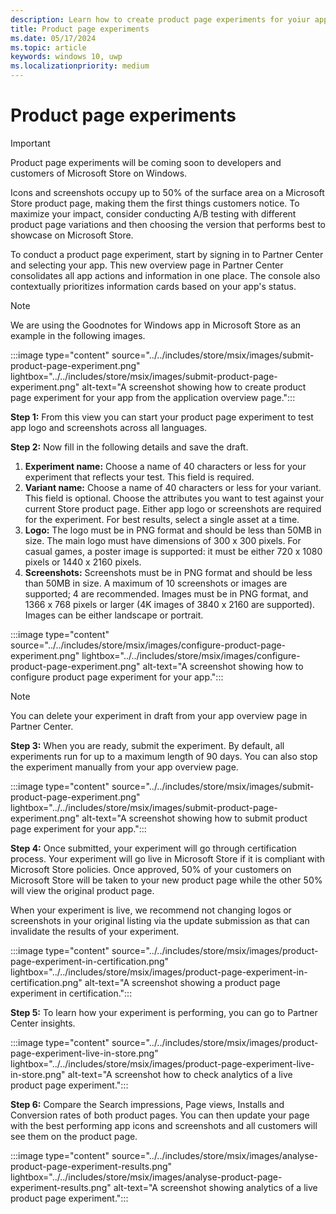```yaml
---
description: Learn how to create product page experiments for yoiur app in the Store.
title: Product page experiments
ms.date: 05/17/2024
ms.topic: article
keywords: windows 10, uwp
ms.localizationpriority: medium
---
```

# Product page experiments

> [!IMPORTANT] 
> Product page experiments will be coming soon to developers and customers of Microsoft Store on Windows.

Icons and screenshots occupy up to 50% of the surface area on a Microsoft Store product page, making them the first things customers notice. To maximize your impact, consider conducting A/B testing with different product page variations and then choosing the version that performs best to showcase on Microsoft Store.

To conduct a product page experiment, start by signing in to Partner Center and selecting your app. This new overview page in Partner Center consolidates all app actions and information in one place. The console also contextually prioritizes information cards based on your app's status.

> [!NOTE] 
> We are using the Goodnotes for Windows app in Microsoft Store as an example in the following images.

:::image type="content" source="../../includes/store/msix/images/submit-product-page-experiment.png" lightbox="../../includes/store/msix/images/submit-product-page-experiment.png" alt-text="A screenshot showing how to create product page experiment for your app from the application overview page.":::

**Step 1:** From this view you can start your product page experiment to test app logo and screenshots across all languages.

**Step 2:** Now fill in the following details and save the draft.

1.	**Experiment name:** Choose a name of 40 characters or less for your experiment that reflects your test. This field is required. 
2.	**Variant name:** Choose a name of 40 characters or less for your variant. This field is optional. Choose the attributes you want to test against your current Store product page. Either app logo or screenshots are required for the experiment. For best results, select a single asset at a time.
3.	**Logo:** The logo must be in PNG format and should be less than 50MB in size. The main logo must have dimensions of 300 x 300 pixels. For casual games, a poster image is supported: it must be either 720 x 1080 pixels or 1440 x 2160 pixels.
4.	**Screenshots:** Screenshots must be in PNG format and should be less than 50MB in size. A maximum of 10 screenshots or images are supported; 4 are recommended. Images must be in PNG format, and 1366 x 768 pixels or larger (4K images of 3840 x 2160 are supported). Images can be either landscape or portrait.

:::image type="content" source="../../includes/store/msix/images/configure-product-page-experiment.png" lightbox="../../includes/store/msix/images/configure-product-page-experiment.png" alt-text="A screenshot showing how to configure product page experiment for your app.":::

> [!NOTE] 
> You can delete your experiment in draft from your app overview page in Partner Center. 

**Step 3:** When you are ready, submit the experiment. By default, all experiments run for up to a maximum length of 90 days. You can also stop the experiment manually from your app overview page. 

:::image type="content" source="../../includes/store/msix/images/submit-product-page-experiment.png" lightbox="../../includes/store/msix/images/submit-product-page-experiment.png" alt-text="A screenshot showing how to submit product page experiment for your app.":::

**Step 4:** Once submitted, your experiment will go through certification process. Your experiment will go live in Microsoft Store if it is compliant with Microsoft Store policies. Once approved, 50% of your customers on Microsoft Store will be taken to your new product page while the other 50% will view the original product page. 

When your experiment is live, we recommend not changing logos or screenshots in your original listing via the update submission as that can invalidate the results of your experiment. 

:::image type="content" source="../../includes/store/msix/images/product-page-experiment-in-certification.png" lightbox="../../includes/store/msix/images/product-page-experiment-in-certification.png" alt-text="A screenshot showing a product page experiment in certification.":::

**Step 5:** To learn how your experiment is performing, you can go to Partner Center insights.

:::image type="content" source="../../includes/store/msix/images/product-page-experiment-live-in-store.png" lightbox="../../includes/store/msix/images/product-page-experiment-live-in-store.png" alt-text="A screenshot how to check analytics of a live product page experiment.":::

**Step 6:** Compare the Search impressions, Page views, Installs and Conversion rates of both product pages. You can then update your page with the best performing app icons and screenshots and all customers will see them on the product page. 

:::image type="content" source="../../includes/store/msix/images/analyse-product-page-experiment-results.png" lightbox="../../includes/store/msix/images/analyse-product-page-experiment-results.png" alt-text="A screenshot showing analytics of a live product page experiment.":::
